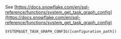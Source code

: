 See [https://docs.snowflake.com/en/sql-reference/functions/system_get_task_graph_config](https://docs.snowflake.com/en/sql-reference/functions/system_get_task_graph_config)
```
SYSTEM$GET_TASK_GRAPH_CONFIG([configuration_path])
```
